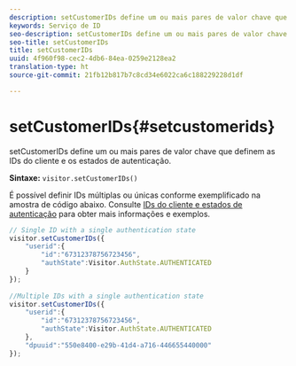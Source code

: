 ```yaml
---
description: setCustomerIDs define um ou mais pares de valor chave que definem as IDs do cliente e os estados de autenticação.
keywords: Serviço de ID
seo-description: setCustomerIDs define um ou mais pares de valor chave que definem as IDs do cliente e os estados de autenticação.
seo-title: setCustomerIDs
title: setCustomerIDs
uuid: 4f960f98-cec2-4db6-84ea-0259e2128ea2
translation-type: ht
source-git-commit: 21fb12b817b7c8cd34e6022ca6c188229228d1df

---
```



# setCustomerIDs{#setcustomerids}

setCustomerIDs define um ou mais pares de valor chave que definem as IDs do cliente e os estados de autenticação.

**Sintaxe:** `visitor.setCustomerIDs()`

É possível definir IDs múltiplas ou únicas conforme exemplificado na amostra de código abaixo. Consulte [IDs do cliente e estados de autenticação](../../reference/authenticated-state.md) para obter mais informações e exemplos.

```js
// Single ID with a single authentication state 
visitor.setCustomerIDs({ 
    "userid":{ 
        "id":"67312378756723456", 
        "authState":Visitor.AuthState.AUTHENTICATED 
    } 
}); 
 
//Multiple IDs with a single authentication state 
visitor.setCustomerIDs({ 
    "userid":{ 
        "id":"67312378756723456", 
        "authState":Visitor.AuthState.AUTHENTICATED 
    }, 
    "dpuuid":"550e8400-e29b-41d4-a716-446655440000" 
});
```

